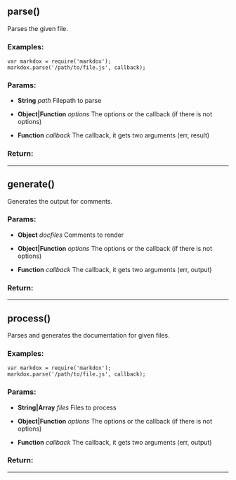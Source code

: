

<!-- Start lib/markdox.js -->










## parse()
Parses the given file.

### Examples:

    var markdox = require('markdox');
    markdox.parse('/path/to/file.js', callback);


### Params: 

* **String** *path* Filepath to parse

* **Object|Function** *options* The options or the callback (if there is not options)

* **Function** *callback* The callback, it gets two arguments (err, result)




### Return:


---





## generate()
Generates the output for comments.


### Params: 

* **Object** *docfiles* Comments to render

* **Object|Function** *options* The options or the callback (if there is not options)

* **Function** *callback* The callback, it gets two arguments (err, output)




### Return:


---





## process()
Parses and generates the documentation for given files.

### Examples:

    var markdox = require('markdox');
    markdox.parse('/path/to/file.js', callback);


### Params: 

* **String|Array** *files* Files to process

* **Object|Function** *options* The options or the callback (if there is not options)

* **Function** *callback* The callback, it gets two arguments (err, output)




### Return:


---




<!-- End lib/markdox.js -->

